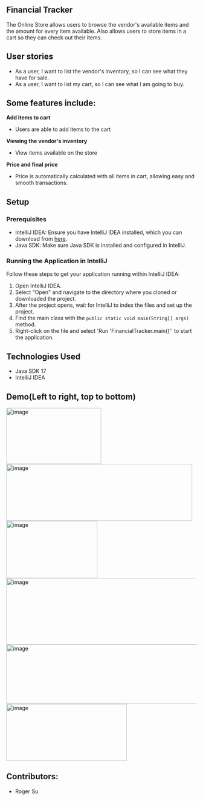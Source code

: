 ## Financial Tracker
The Online Store allows users to browse the vendor's available items and the amount for every item available. Also allows users to store items in a cart so they can check out their items.


## User stories
- As a user, I want to list the vendor's inventory, so I can see what they have for sale.
- As a user, I want to list my cart, so I can see what I am going to buy.
## Some features include:

**Add items to cart**
- Users are able to add items to the cart

**Viewing the vendor's inventory**
- View items available on the store

**Price and final price**
- Price is automatically calculated with all items in cart, allowing easy and smooth transactions.


## Setup


### Prerequisites

- IntelliJ IDEA: Ensure you have IntelliJ IDEA installed, which you can download from [here](https://www.jetbrains.com/idea/download/).
- Java SDK: Make sure Java SDK is installed and configured in IntelliJ.

### Running the Application in IntelliJ

Follow these steps to get your application running within IntelliJ IDEA:

1. Open IntelliJ IDEA.
2. Select "Open" and navigate to the directory where you cloned or downloaded the project.
3. After the project opens, wait for IntelliJ to index the files and set up the project.
4. Find the main class with the `public static void main(String[] args)` method.
5. Right-click on the file and select 'Run 'FinancialTracker.main()'' to start the application.

## Technologies Used

- Java SDK 17
- IntelliJ IDEA

## Demo(Left to right, top to bottom)
<img width="251" height="148" alt="image" src="https://github.com/user-attachments/assets/d0781eaf-e249-412b-95b6-ecd3bcf05429" />
<img width="492" height="150" alt="image" src="https://github.com/user-attachments/assets/ca8a9aad-a700-470c-874d-f2009c9f38f8" />
<img width="241" height="151" alt="image" src="https://github.com/user-attachments/assets/cc8f13a4-151d-43a1-8cd7-16c6a5971009" />
<img width="600" height="175" alt="image" src="https://github.com/user-attachments/assets/23e04c53-cf64-48fa-9bf1-48b8c3de3cb0" />
<img width="574" height="157" alt="image" src="https://github.com/user-attachments/assets/505c1cc6-1371-4c60-984d-c7de3ee37570" />
<img width="319" height="150" alt="image" src="https://github.com/user-attachments/assets/8bd37048-1ca6-4479-859f-72a4c0fc4b30" />


## Contributors:
- Roger Su

